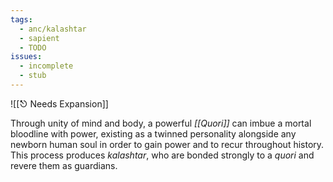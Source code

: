 ```yaml
---
tags:
  - anc/kalashtar
  - sapient
  - TODO
issues:
  - incomplete
  - stub
---
```


![[⎋ Needs Expansion]]

Through unity of mind and body, a powerful *[[Quori]]* can imbue a mortal bloodline with power, existing as a twinned personality alongside any newborn human soul in order to gain power and to recur throughout history. This process produces *kalashtar*, who are bonded strongly to a *quori* and revere them as guardians.